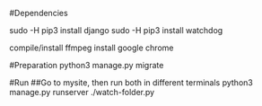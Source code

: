 #Dependencies

sudo -H pip3 install django
sudo -H pip3 install watchdog

compile/install ffmpeg
install google chrome

#Preparation
python3 manage.py migrate

#Run
##Go to mysite, then run both in different terminals
python3 manage.py runserver
./watch-folder.py
